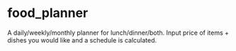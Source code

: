 # food_planner
A daily/weekly/monthly planner for lunch/dinner/both. Input price of items + dishes you would like and a schedule is calculated.
